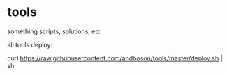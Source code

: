 # tools
something scripts, solutions, etc

all tools deploy:

curl https://raw.githubusercontent.com/andboson/tools/master/deploy.sh | sh

